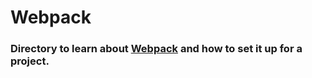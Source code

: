 # Webpack

### Directory to learn about [Webpack](https://webpack.js.org/) and how to set it up for a project.
